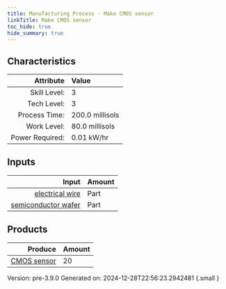 ```yaml
---
title: Manufacturing Process - Make CMOS sensor
linkTitle: Make CMOS sensor
toc_hide: true
hide_summary: true
---
```



## Characteristics

| Attribute      | Value |
|--------:|:------|
|Skill Level:|3|
|Tech Level:|3|
|Process Time:|200.0 millisols|
|Work Level:|80.0 millisols|
|Power Required:|0.01 kW/hr|

## Inputs

| Input      | Amount |
|--------:|:------|
|[electrical wire](/docs/definitions/part/electrical-wire)|Part|1|
|[semiconductor wafer](/docs/definitions/part/semiconductor-wafer)|Part|1|

## Products


| Produce      | Amount |
|--------:|:------|
|[CMOS sensor](/docs/definitions/part/cmos-sensor)|20|


Version: pre-3.9.0 Generated on: 2024-12-28T22:56:23.2942481
{.small }

